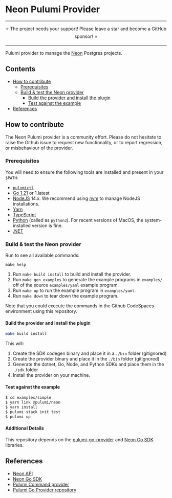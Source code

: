 # Neon Pulumi Provider 

-----

<div align="center">
    ⭐ The project needs your support! Please leave a star and become a GitHub sponsor! ⭐
</div>

-----

Pulumi provider to manage the [Neon](https://neon.tech/) Postgres projects.

## Contents

- [How to contribute](#how-to-contribute)
    * [Prerequisites](#prerequisites)
    * [Build & test the Neon provider](#build---test-the-neon-provider)
        + [Build the provider and install the plugin](#build-the-provider-and-install-the-plugin)
        + [Test against the example](#test-against-the-example)
- [References](#references)

## How to contribute 

The Neon Pulumi provider is a community effort. Please do not hesitate to raise the Github issue to request new functionality,
or to report regression, or misbehaviour of the provider.

### Prerequisites

You will need to ensure the following tools are installed and present in your `$PATH`:

* [`pulumictl`](https://github.com/pulumi/pulumictl#installation)
* [Go 1.21](https://golang.org/dl/) or 1.latest
* [NodeJS](https://nodejs.org/en/) 14.x.  We recommend using [nvm](https://github.com/nvm-sh/nvm) to manage NodeJS installations.
* [Yarn](https://yarnpkg.com/)
* [TypeScript](https://www.typescriptlang.org/)
* [Python](https://www.python.org/downloads/) (called as `python3`).  For recent versions of MacOS, the system-installed version is fine.
* [.NET](https://dotnet.microsoft.com/download)

### Build & test the Neon provider

Run to see all available commands:

```commandline
make help
```

1. Run `make build install` to build and install the provider.
2. Run `make gen_examples` to generate the example programs in `examples/` off of the source `examples/yaml` example program.
3. Run `make up` to run the example program in `examples/yaml`.
4. Run `make down` to tear down the example program.

Note that you could execute the commands in the Github CodeSpaces environment using this repository.

#### Build the provider and install the plugin

```bash
make build install
```
   
This will:

1. Create the SDK codegen binary and place it in a `./bin` folder (gitignored)
2. Create the provider binary and place it in the `./bin` folder (gitignored)
3. Generate the dotnet, Go, Node, and Python SDKs and place them in the `./sdk` folder
4. Install the provider on your machine.

#### Test against the example
   
```bash
$ cd examples/simple
$ yarn link @pulumi/neon
$ yarn install
$ pulumi stack init test
$ pulumi up
```

#### Additional Details

This repository depends on the [pulumi-go-provider](https://github.com/pulumi/pulumi-go-provider) 
and [Neon Go SDK](https://github.com/kislerdm/neon-sdk-go) libraries. 

## References

* [Neon API](https://api-docs.neon.tech/reference/getting-started-with-neon-api)
* [Neon Go SDK](https://pkg.go.dev/github.com/kislerdm/neon-sdk-go)
* [Pulumi Command provider](https://github.com/pulumi/pulumi-command/blob/master/provider/pkg/provider/provider.go)
* [Pulumi Go Provider repository](https://github.com/pulumi/pulumi-go-provider)
